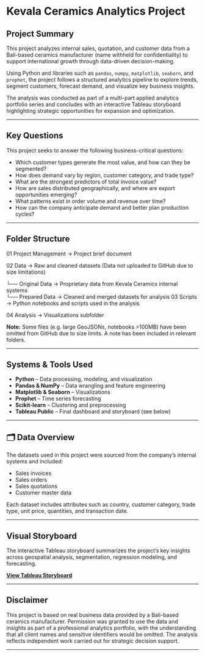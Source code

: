 # Kevala Ceramics Analytics Project

## Project Summary

This project analyzes internal sales, quotation, and customer data from a Bali-based ceramics manufacturer (name withheld for confidentiality) to support international growth through data-driven decision-making.

Using Python and libraries such as `pandas`, `numpy`, `matplotlib`, `seaborn`, and `prophet`, the project follows a structured analytics pipeline to explore trends, segment customers, forecast demand, and visualize key business insights.

The analysis was conducted as part of a multi-part applied analytics portfolio series and concludes with an interactive Tableau storyboard highlighting strategic opportunities for expansion and optimization.

---

## Key Questions

This project seeks to answer the following business-critical questions:

- Which customer types generate the most value, and how can they be segmented?
- How does demand vary by region, customer category, and trade type?
- What are the strongest predictors of total invoice value?
- How are sales distributed geographically, and where are export opportunities emerging?
- What patterns exist in order volume and revenue over time?
- How can the company anticipate demand and better plan production cycles?

---

## Folder Structure
01 Project Management → Project brief document

02 Data → Raw and cleaned datasets (Data not uploaded to GitHub due to size limitations)

└── Original Data        → Proprietary data from Kevala Ceramics internal systems  
└── Prepared Data        → Cleaned and merged datasets for analysis 
03 Scripts → Python notebooks and scripts used in the analysis

04 Analysis → Visualizations subfolder

**Note:** Some files (e.g. large GeoJSONs, notebooks >100MB) have been omitted from GitHub due to size limits. A note has been included in relevant folders.

---

## Systems & Tools Used

- **Python** – Data processing, modeling, and visualization
- **Pandas & NumPy** – Data wrangling and feature engineering
- **Matplotlib & Seaborn** – Visualizations
- **Prophet** – Time series forecasting
- **Scikit-learn** – Clustering and preprocessing
- **Tableau Public** – Final dashboard and storyboard (see below)

---

## 🗂️ Data Overview

The datasets used in this project were sourced from the company’s internal systems and included:

- Sales invoices
- Sales orders
- Sales quotations
- Customer master data

Each dataset includes attributes such as country, customer category, trade type, unit price, quantities, and transaction date.

---

## Visual Storyboard

The interactive Tableau storyboard summarizes the project’s key insights across geospatial analysis, segmentation, regression modeling, and forecasting.

**[View Tableau Storyboard](https://public.tableau.com/)**  

---

## Disclaimer

This project is based on real business data provided by a Bali-based ceramics manufacturer. Permission was granted to use the data and insights as part of a professional analytics portfolio, with the understanding that all client names and sensitive identifiers would be omitted. The analysis reflects independent work carried out for strategic decision support.

---

